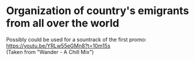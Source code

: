 # Organization of country's emigrants from all over the world

Possibly could be used for a sountrack of the first promo:  
https://youtu.be/YRLw55eGMn8?t=10m15s  
(Taken from "Wander - A Chill Mix") 
